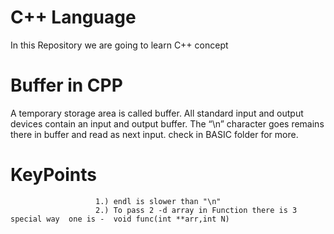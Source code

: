# C++ Language
In this Repository we are going to learn C++ concept 

# Buffer in CPP
A temporary storage area is called buffer. All standard input and output devices contain an input and output buffer. 
            The “\n” character goes remains there in buffer and read as next input.
            check in BASIC folder for more.
# KeyPoints
                       1.) endl is slower than "\n"
                       2.) To pass 2 -d array in Function there is 3 special way  one is -  void func(int **arr,int N)
                       
                     

